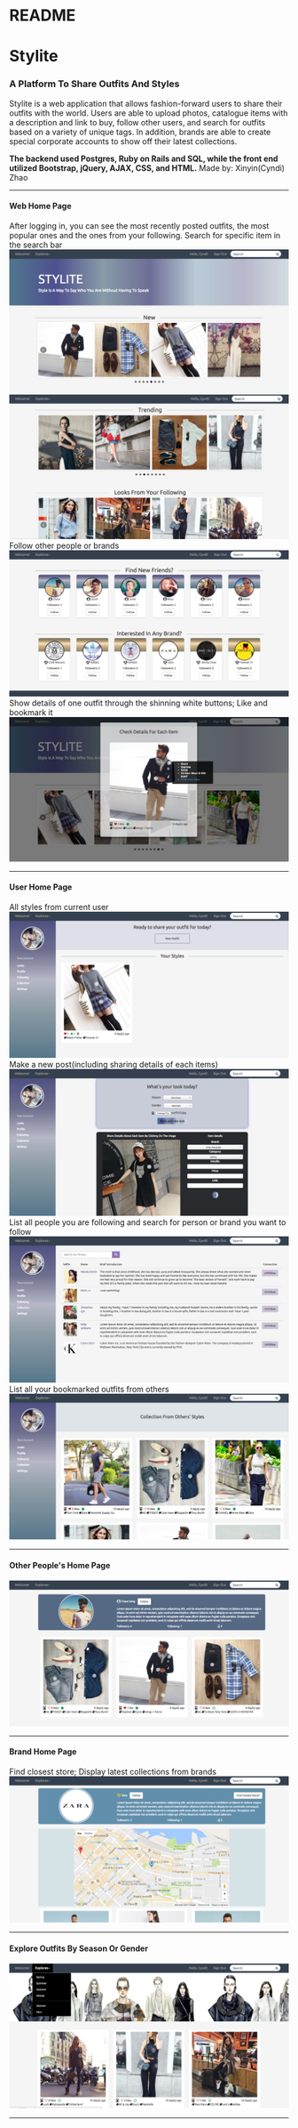# README

# Stylite
### A Platform To Share Outfits And Styles
Stylite is a web application that allows fashion-forward users to share their
outfits with the world. Users are able to upload photos, catalogue items with
a description and link to buy, follow other users, and search for outfits based
on a variety of unique tags. In addition, brands are able to create special
corporate accounts to show off their latest collections.

**The backend used Postgres, Ruby on Rails and SQL, while the front end utilized
Bootstrap, jQuery, AJAX, CSS, and HTML.**
Made by: Xinyin(Cyndi) Zhao
***
#### Web Home Page
After logging in, you can see the most recently posted outfits, the most popular ones and the ones from your following. Search for specific item in the search bar
![Alt text](/app/assets/images/Screenshot1.png)
![Alt text](/app/assets/images/Screenshot2.png)
Follow other people or brands
![Alt text](/app/assets/images/Screenshot3.png)
Show details of one outfit through the shinning white buttons; Like and bookmark it
![Alt text](/app/assets/images/Screenshot11.png)
***

#### User Home Page
All styles from current user
![Alt text](/app/assets/images/Screenshot4.png)
Make a new post(including sharing details of each items)
![Alt text](/app/assets/images/Screenshot7.png)
List all people you are following and search for person or brand you want to follow
![Alt text](/app/assets/images/Screenshot5.png)
List all your bookmarked outfits from others
![Alt text](/app/assets/images/Screenshot6.png)

***
#### Other People's Home Page
![Alt text](/app/assets/images/Screenshot10.png)
***
#### Brand Home Page
Find closest store; Display latest collections from brands
![Alt text](/app/assets/images/Screenshot9.png)
***
#### Explore Outfits By Season Or Gender
![Alt text](/app/assets/images/Screenshot8.png)
***
